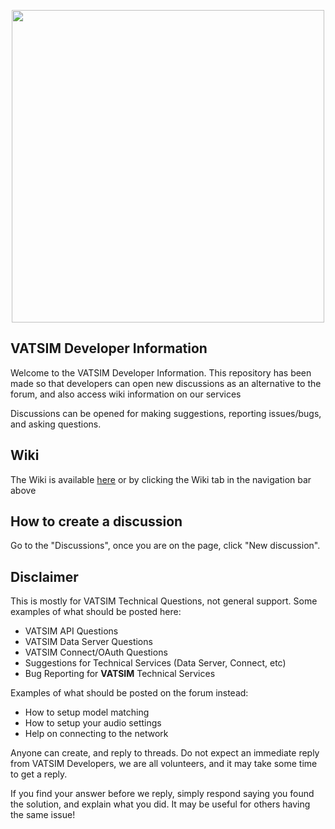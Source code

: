 <p align="center"><img src="https://i.imgur.com/i0qDnBQ.png" width="500"></p>

## VATSIM Developer Information

Welcome to the VATSIM Developer Information. This repository has been made so that developers can open new discussions as an alternative to the forum, and also access wiki information on our services

Discussions can be opened for making suggestions, reporting issues/bugs, and asking
questions.

## Wiki

The Wiki is available [here](https://github.com/vatsimnetwork/developer-info/wiki) or by clicking the Wiki tab in the navigation bar above

## How to create a discussion

Go to the "Discussions", once you are on the page, click "New discussion".

## Disclaimer

This is mostly for VATSIM Technical Questions, not general support. Some examples of
what should be posted here:

- VATSIM API Questions
- VATSIM Data Server Questions
- VATSIM Connect/OAuth Questions
- Suggestions for Technical Services (Data Server, Connect, etc)
- Bug Reporting for **VATSIM** Technical Services

Examples of what should be posted on the forum instead:

- How to setup model matching
- How to setup your audio settings
- Help on connecting to the network

Anyone can create, and reply to threads. Do not expect an immediate reply from
VATSIM Developers, we are all volunteers, and it may take some time to get a reply.

If you find your answer before we reply, simply respond saying you found the solution,
and explain what you did. It may be useful for others having the same issue!
